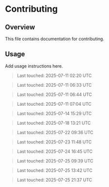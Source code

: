 # Contributing

## Overview

This file contains documentation for contributing.

## Usage

Add usage instructions here.

> Last touched: 2025-07-11 02:20 UTC

> Last touched: 2025-07-11 06:33 UTC

> Last touched: 2025-07-11 06:44 UTC

> Last touched: 2025-07-11 07:04 UTC

> Last touched: 2025-07-14 15:29 UTC

> Last touched: 2025-07-18 13:21 UTC

> Last touched: 2025-07-22 09:36 UTC

> Last touched: 2025-07-23 11:48 UTC

> Last touched: 2025-07-24 16:45 UTC

> Last touched: 2025-07-25 09:39 UTC

> Last touched: 2025-07-25 13:42 UTC

> Last touched: 2025-07-25 21:37 UTC
